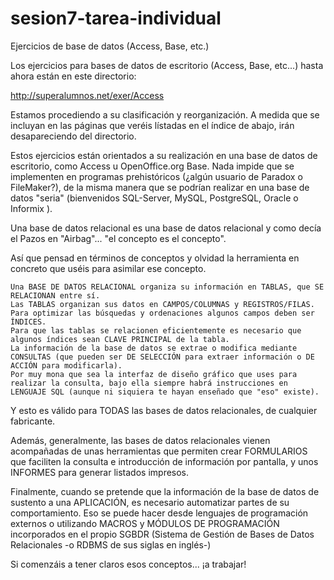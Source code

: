 # sesion7-tarea-individual
Ejercicios de base de datos (Access, Base, etc.)

Los ejercicios para bases de datos de escritorio (Access, Base, etc...) hasta ahora están en este directorio:

http://superalumnos.net/exer/Access

Estamos procediendo a su clasificación y reorganización. A medida que se incluyan en las páginas que veréis lístadas en el índice de abajo, irán desapareciendo del directorio.

Estos ejercicios están orientados a su realización en una base de datos de escritorio, como Access u OpenOffice.org Base. Nada impide que se implementen en programas prehistóricos (¿algún usuario de Paradox o FileMaker?), de la misma manera que se podrían realizar en una base de datos "seria" (bienvenidos SQL-Server, MySQL, PostgreSQL, Oracle o Informix ).

Una base de datos relacional es una base de datos relacional y como decía el Pazos en "Airbag"... "el concepto es el concepto".

Así que pensad en términos de conceptos y olvidad la herramienta en concreto que uséis para asimilar ese concepto.

    Una BASE DE DATOS RELACIONAL organiza su información en TABLAS, que SE RELACIONAN entre sí.
    Las TABLAS organizan sus datos en CAMPOS/COLUMNAS y REGISTROS/FILAS.
    Para optimizar las búsquedas y ordenaciones algunos campos deben ser ÍNDICES.
    Para que las tablas se relacionen eficientemente es necesario que algunos índices sean CLAVE PRINCIPAL de la tabla.
    La información de la base de datos se extrae o modifica mediante CONSULTAS (que pueden ser DE SELECCIÓN para extraer información o DE ACCIÓN para modificarla).
    Por muy mona que sea la interfaz de diseño gráfico que uses para realizar la consulta, bajo ella siempre habrá instrucciones en LENGUAJE SQL (aunque ni siquiera te hayan enseñado que "eso" existe).

Y esto es válido para TODAS las bases de datos relacionales, de cualquier fabricante.

Además, generalmente, las bases de datos relacionales vienen acompañadas de unas herramientas que permiten crear FORMULARIOS que faciliten la consulta e introducción de información por pantalla, y unos INFORMES para generar listados impresos.

Finalmente, cuando se pretende que la información de la base de datos de sustento a una APLICACIÓN, es necesario automatizar partes de su comportamiento. Eso se puede hacer desde lenguajes de programación externos o utilizando MACROS y MÓDULOS DE PROGRAMACIÓN incorporados en el propio SGBDR (Sistema de Gestión de Bases de Datos Relacionales -o RDBMS de sus siglas en inglés-)

Si comenzáis a tener claros esos conceptos... ¡a trabajar!
